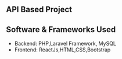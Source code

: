 ## API Based Project

## Software & Frameworks Used
- Backend: PHP,Laravel Framework, MySQL 
- Frontend: ReactJs,HTML,CSS,Bootstrap
